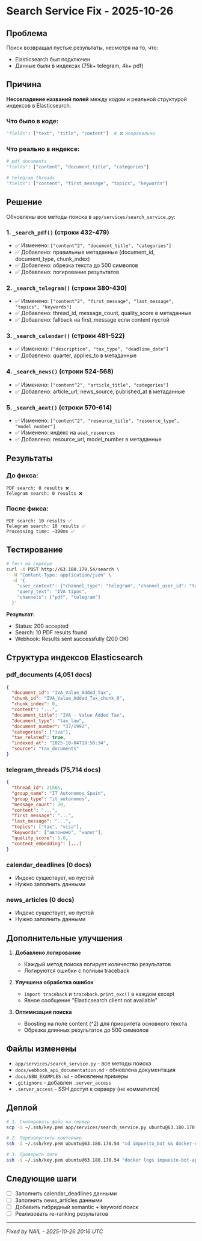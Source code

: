 # Search Service Fix - 2025-10-26

## Проблема

Поиск возвращал пустые результаты, несмотря на то, что:
- Elasticsearch был подключен
- Данные были в индексах (75k+ telegram, 4k+ pdf)

## Причина

**Несовпадение названий полей** между кодом и реальной структурой индексов в Elasticsearch.

### Что было в коде:
```python
"fields": ["text", "title", "content"]  # ❌ Неправильно
```

### Что реально в индексе:
```python
# pdf_documents
"fields": ["content", "document_title", "categories"]

# telegram_threads  
"fields": ["content", "first_message", "topics", "keywords"]
```

## Решение

Обновлены все методы поиска в `app/services/search_service.py`:

### 1. `_search_pdf()` (строки 432-479)
- ✅ Изменено: `["content^2", "document_title", "categories"]`
- ✅ Добавлено: правильные метаданные (document_id, document_type, chunk_index)
- ✅ Добавлено: обрезка текста до 500 символов
- ✅ Добавлено: логирование результатов

### 2. `_search_telegram()` (строки 380-430)
- ✅ Изменено: `["content^2", "first_message", "last_message", "topics", "keywords"]`
- ✅ Добавлено: thread_id, message_count, quality_score в метаданные
- ✅ Добавлено: fallback на first_message если content пустой

### 3. `_search_calendar()` (строки 481-522)
- ✅ Изменено: `["description", "tax_type", "deadline_date"]`
- ✅ Добавлено: quarter, applies_to в метаданные

### 4. `_search_news()` (строки 524-568)
- ✅ Изменено: `["content^2", "article_title", "categories"]`
- ✅ Добавлено: article_url, news_source, published_at в метаданные

### 5. `_search_aeat()` (строки 570-614)
- ✅ Изменено: `["content^2", "resource_title", "resource_type", "model_number"]`
- ✅ Изменено: индекс на `aeat_resources`
- ✅ Добавлено: resource_url, model_number в метаданные

## Результаты

### До фикса:
```
PDF search: 0 results ❌
Telegram search: 0 results ❌
```

### После фикса:
```
PDF search: 10 results ✅
Telegram search: 10 results ✅
Processing time: ~300ms ✅
```

## Тестирование

```bash
# Тест на сервере
curl -X POST http://63.180.170.54/search \
  -H "Content-Type: application/json" \
  -d '{
    "user_context": {"channel_type": "telegram", "channel_user_id": "test123"},
    "query_text": "IVA tipos",
    "channels": ["pdf", "telegram"]
  }'
```

**Результат:** 
- Status: 200 accepted
- Search: 10 PDF results found
- Webhook: Results sent successfully (200 OK)

## Структура индексов Elasticsearch

### pdf_documents (4,051 docs)
```json
{
  "document_id": "IVA_Value_Added_Tax",
  "chunk_id": "IVA_Value_Added_Tax_chunk_0",
  "chunk_index": 0,
  "content": "...",
  "document_title": "IVA - Value Added Tax",
  "document_type": "tax_law",
  "document_number": "37/1992",
  "categories": ["iva"],
  "tax_related": true,
  "indexed_at": "2025-10-04T19:50:34",
  "source": "tax_documents"
}
```

### telegram_threads (75,714 docs)
```json
{
  "thread_id": 21565,
  "group_name": "IT Autonomos Spain",
  "group_type": "it_autonomos",
  "message_count": 20,
  "content": "...",
  "first_message": "...",
  "last_message": "...",
  "topics": ["tax", "visa"],
  "keywords": ["автономо", "налог"],
  "quality_score": 5.0,
  "content_embedding": [...]
}
```

### calendar_deadlines (0 docs)
- Индекс существует, но пустой
- Нужно заполнить данными

### news_articles (0 docs)
- Индекс существует, но пустой
- Нужно заполнить данными

## Дополнительные улучшения

1. **Добавлено логирование**
   - Каждый метод поиска логирует количество результатов
   - Логируются ошибки с полным traceback

2. **Улучшена обработка ошибок**
   - `import traceback` и `traceback.print_exc()` в каждом except
   - Явное сообщение "Elasticsearch client not available"

3. **Оптимизация поиска**
   - Boosting на поле content (^2) для приоритета основного текста
   - Обрезка длинных результатов до 500 символов

## Файлы изменены

- `app/services/search_service.py` - все методы поиска
- `docs/webhook_api_documentation.md` - обновлена документация
- `docs/N8N_EXAMPLES.md` - обновлены примеры
- `.gitignore` - добавлен `.server_access`
- `.server_access` - SSH доступ к серверу (не коммитится)

## Деплой

```bash
# 1. Скопировать файл на сервер
scp -i ~/.ssh/key.pem app/services/search_service.py ubuntu@63.180.170.54:~/impuesto_bot/app/services/

# 2. Перезапустить контейнер
ssh -i ~/.ssh/key.pem ubuntu@63.180.170.54 "cd impuesto_bot && docker-compose restart app"

# 3. Проверить логи
ssh -i ~/.ssh/key.pem ubuntu@63.180.170.54 "docker logs impuesto-bot-api --tail 50"
```

## Следующие шаги

- [ ] Заполнить calendar_deadlines данными
- [ ] Заполнить news_articles данными
- [ ] Добавить гибридный semantic + keyword поиск
- [ ] Реализовать re-ranking результатов

---

*Fixed by NAIL - 2025-10-26 20:16 UTC*

